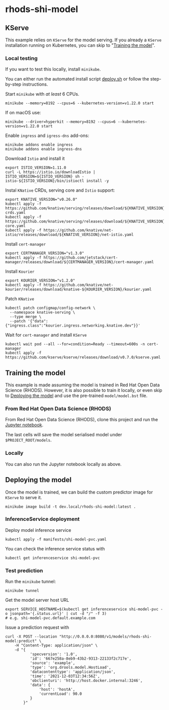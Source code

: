 # rhods-shi-model

## KServe

This example relies on `KServe` for the model serving.
If you already a `KServe` installation running on Kubernetes, you can skip to "[Training the model](#training-the-model)".

### Local testing

If you want to test this locally, install `minikube`.

You can either run the automated install script [deploy.sh](deploy.sh) or follow the
step-by-step instructions.

Start `minikube` with _at least_ 6 CPUs.

```shell
minikube --memory=8192 --cpus=6 --kubernetes-version=v1.22.0 start
```

If on macOS use:

```shell
minikube --driver=hyperkit --memory=8192 --cpus=6 --kubernetes-version=v1.22.0 start
```


Enable `ingress` and `igress-dns` add-ons:

```shell
minikube addons enable ingress
minikube addons enable ingress-dns
```

Download `Istio` and install it

```shell
export ISTIO_VERSION=1.11.0
curl -L https://istio.io/downloadIstio | ISTIO_VERSION=${ISTIO_VERSION} sh -
istio-${ISTIO_VERSION}/bin/istioctl install -y
```

Instal `KNative` CRDs, serving core and `Istio` support:

```shell
export KNATIVE_VERSION="v0.26.0"
kubectl apply -f https://github.com/knative/serving/releases/download/${KNATIVE_VERSION}/serving-crds.yaml
kubectl apply -f https://github.com/knative/serving/releases/download/${KNATIVE_VERSION}/serving-core.yaml
kubectl apply -f https://github.com/knative/net-istio/releases/download/${KNATIVE_VERSION}/net-istio.yaml
```

Install `cert-manager`

```shell
export CERTMANAGER_VERSION="v1.3.0"
kubectl apply -f https://github.com/jetstack/cert-manager/releases/download/${CERTMANAGER_VERSION}/cert-manager.yaml
```

Install `Kourier`

```shell
export KOURIER_VERSION="v1.2.0"
kubectl apply -f https://github.com/knative/net-kourier/releases/download/knative-${KOURIER_VERSION}/kourier.yaml
```

Patch `KNative`

```shell
kubectl patch configmap/config-network \
  --namespace knative-serving \
  --type merge \
  --patch '{"data":{"ingress.class":"kourier.ingress.networking.knative.dev"}}'
```


Wait for `cert-manager` and install `KServe`

```shell
kubectl wait pod --all --for=condition=Ready --timeout=600s -n cert-manager
kubectl apply -f https://github.com/kserve/kserve/releases/download/v0.7.0/kserve.yaml
```


## Training the model

This example is made assuming the model is trained in Red Hat Open Data Science (RHODS).
However, it is also possible to train it locally, or even skip to [Deploying the model](#deploying-the-model) and use the pre-trained `model/model.bst` file.

### From Red Hat Open Data Science (RHODS)

From Red Hat Open Data Science (RHODS), clone this project
and run the [Jupyter notebook](notebooks/model-training.ipynb).

The last cells will save the model serialised model under `$PROJECT_ROOT/models`.

### Locally

You can also run the Jupyter notebook locally as above.

## Deploying the model

Once the model is trained, we can build the custom predictor image for `KServe` to serve it.

```shell
minikube image build -t dev.local/rhods-shi-model:latest .
```

### InferenceService deployment

Deploy model inference service

```shell
kubectl apply -f manifests/shi-model-pvc.yaml
```

You can check the inference service status with 

```shell
kubectl get inferenceservice shi-model-pvc
```

### Test prediction

Run the `minikube` tunnel:

```shell
minikube tunnel
```

Get the model server host URL

```shell
export SERVICE_HOSTNAME=$(kubectl get inferenceservice shi-model-pvc -o jsonpath='{.status.url}' | cut -d "/" -f 3)
# e.g. shi-model-pvc.default.example.com
```

Issue a prediction request with 

```shell
curl -X POST --location "http://0.0.0.0:8080/v1/models/rhods-shi-model:predict" \
    -H "Content-Type: application/json" \
    -d "{
           'specversion': '1.0',
           'id': '667e258a-8eb9-43b2-9313-22133f2c717e',
           'source': 'example',
           'type': 'org.drools.model.HostLoad',
           'datacontenttype': 'application/json',
           'time': '2021-12-03T12:34:56Z',
           'obclienturi': 'http://host.docker.internal:3246',
           'data': {
               'host': 'hostA',
               'currentLoad': 90.0
           }
        }"
```